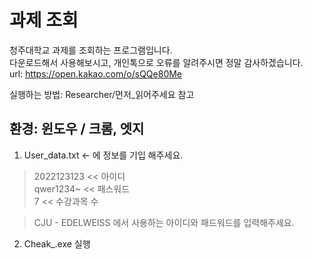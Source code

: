 # 과제 조회

청주대학교 과제를 조회하는 프로그램입니다.  
다운로드해서 사용해보시고, 개인톡으로 오류를 알려주시면 정말 감사하겠습니다.  
url: https://open.kakao.com/o/sQQe80Me

실행하는 방법: Researcher/먼저\_읽어주세요 참고

## 환경: 윈도우 / 크롬, 엣지

1. User_data.txt <- 에 정보를 기입 해주세요.

> 2022123123 << 아이디  
> qwer1234~ << 패스워드  
> 7 << 수강과목 수

> CJU - EDELWEISS 에서 사용하는 아이디와 패드워드를 입력해주세요.

2. Cheak\_.exe 실행
